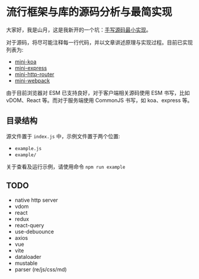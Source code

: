 # 流行框架与库的源码分析与最简实现

大家好，我是山月，这是我新开的一个坑：[手写源码最小实现](https://github.com/shfshanyue/mini-code)。

对于源码，将尽可能注释每一行代码，并以文章讲述原理与实现过程。目前已实现列表为:

+ [mini-koa](./code/koa/)
+ [mini-express](./code/express/)
+ [mini-http-router](./code/http-router/)
+ [mini-webpack](./code/webpack/)

由于目前浏览器对 ESM 已支持良好，对于客户端相关源码使用 ESM 书写，比如 vDOM、React 等。而对于服务端使用 CommonJS 书写，如 koa、express 等。

## 目录结构

源文件置于 `index.js` 中，示例文件置于两个位置:

+ `example.js`
+ `example/`

关于查看及运行示例，请使用命令 `npm run example`

## TODO

+ native http server
+ vdom
+ react
+ redux
+ react-query
+ use-debuounce
+ axios
+ vue
+ vite
+ dataloader
+ mustable
+ parser (re/js/css/md)
